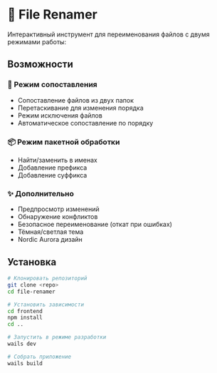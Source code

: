 # 📁 File Renamer

Интерактивный инструмент для переименования файлов с двумя режимами работы:

## Возможности

### 🔗 Режим сопоставления
- Сопоставление файлов из двух папок
- Перетаскивание для изменения порядка
- Режим исключения файлов
- Автоматическое сопоставление по порядку

### 📦 Режим пакетной обработки
- Найти/заменить в именах
- Добавление префикса
- Добавление суффикса

### ✨ Дополнительно
- Предпросмотр изменений
- Обнаружение конфликтов
- Безопасное переименование (откат при ошибках)
- Тёмная/светлая тема
- Nordic Aurora дизайн

## Установка

```bash
# Клонировать репозиторий
git clone <repo>
cd file-renamer

# Установить зависимости
cd frontend
npm install
cd ..

# Запустить в режиме разработки
wails dev

# Собрать приложение
wails build